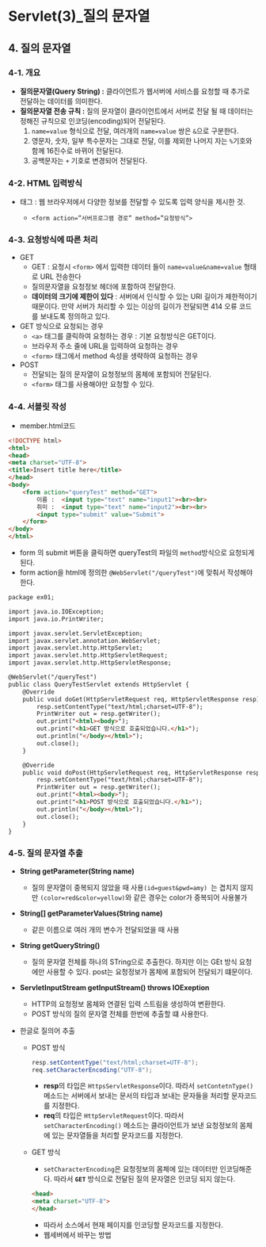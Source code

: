 # Servlet(3)_질의 문자열

## 4. 질의 문자열

### 4-1. 개요

- **질의문자열(Query String) :** 클라이언트가 웹서버에 서비스를 요청할 때 추가로 전달하는 데이터를 의미한다.
- **질의문자열 전송 규칙 :** 질의 문자열이 클라이언트에서 서버로 전달 될 때 데이터는 정해진 규칙으로 인코딩(encoding)되어 전달된다.
    1. `name=value` 형식으로 전달, 여러개의 `name=value` 쌍은 `&`으로 구분한다.
    2. 영문자, 숫자, 일부 특수문자는 그대로 전달, 이를 제외한 나머지 자는 `%`기호와 함께 16진수로 바뀌어 전달된다.
    3. 공백문자는 `+` 기호로 변경되어 전달된다.

### 4-2. HTML 입력방식

- **<form>** 태그 : 웹 브라우저에서 다양한 정보를 전달할 수 있도록 입력 양식을 제시한 것.
    - `<form action=”서버프로그램 경로” method=”요청방식”>`

### 4-3. 요청방식에 따른 처리

- GET
    - GET : 요청시 `<form>` 에서 입력한 데이터 들이 `name=value&name=value` 형태로 URL 전송한다
    - 질의문자열을 요청정보 헤더에 포함하여 전달한다.
    - **데이터의 크기에 제한이 있다** : 서버에서 인식할 수 있는 URI 길이가 제한적이기 때문이다. 만약 서버가 처리할 수 있는 이상의 길이가 전달되면 414 오류 코드를 보내도록 정의하고 있다.
- GET 방식으로 요청되는 경우
    - `<a>` 태그를 클릭하여 요청하는 경우 : 기본 요청방식은 GET이다.
    - 브라우저 주소 줄에 URL을 입력하여 요청하는 경우
    - `<form>` 태그에서 method 속성을 생략하여 요청하는 경우
- POST
    - 전달되는 질의 문자열이 요청정보의 몸체에 포함되어 전달된다.
    - `<form>` 태그를 사용해야만 요청할 수 있다.

### 4-4. 서블릿 작성

- member.html코드

```html
<!DOCTYPE html>
<html>
<head>
<meta charset="UTF-8">
<title>Insert title here</title>
</head>
<body>
	<form action="queryTest" method="GET">
       	이름 :  <input type="text" name="input1"><br><br>
		취미 :  <input type="text" name="input2"><br><br>
        <input type="submit" value="Submit">
    </form>
</body>
</html>
```

- form 의 submit 버튼을 클릭하면 queryTest의 파일의 `method`방식으로 요청되게 된다.
- form action을 html에 정의한 `@WebServlet("/queryTest")`에 맞춰서 작성해야 한다.

```html
package ex01;

import java.io.IOException;
import java.io.PrintWriter;

import javax.servlet.ServletException;
import javax.servlet.annotation.WebServlet;
import javax.servlet.http.HttpServlet;
import javax.servlet.http.HttpServletRequest;
import javax.servlet.http.HttpServletResponse;

@WebServlet("/queryTest")
public class QueryTestServlet extends HttpServlet {
	@Override
	public void doGet(HttpServletRequest req, HttpServletResponse resp) throws ServletException, IOException {
		resp.setContentType("text/html;charset=UTF-8");
		PrintWriter out = resp.getWriter();
		out.print("<html><body>");
		out.print("<h1>GET 방식으로 호출되었습니다.</h1>");
		out.println("</body></html>");
		out.close();
	}

	@Override
	public void doPost(HttpServletRequest req, HttpServletResponse resp) throws ServletException, IOException {
		resp.setContentType("text/html;charset=UTF-8");
		PrintWriter out = resp.getWriter();
		out.print("<html><body>");
		out.print("<h1>POST 방식으로 호출되었습니다.</h1>");
		out.println("</body></html>");
		out.close();
	}
}
```

### 4-5. 질의 문자열 추출

- **String getParameter(String name)**
    - 질의 문자열이 중복되지 않았을 때 사용`(id=guest&pwd=amy) `는 겹치지 않지만 `(color=red&color=yellow)`와 같은 경우는 color가 중복되어 사용불가
- **String[] getParameterValues(String name)**
    - 같은 이름으로 여러 개의 변수가 전달되었을 때 사용
- **String getQueryString()**
    - 질의 문자열 전체를 하나의 STring으로 추출한다. 하지만 이는 GEt 방식 요청에만 사용할 수 있다. post는 요청정보가 몸체에 포함되어 전달되기 떄문이다.
- **ServletInputStream getInputStream() throws IOExeption**
    - HTTP의 요청정보 몸체와 연결된 입력 스트림을 생성하여 변환한다.
    - POST 방식의 질의 문자열 전체를 한번에 추출할 떄 사용한다.

- 한글로 질의어 추출
    - POST 방식
        
        ```java
        resp.setContentType("text/html;charset=UTF-8");
        req.setCharacterEncoding("UTF-8");
        ```
        
        - **resp**의 타입은 `HttpsServletResponse`이다. 따라서 `setContetnType()`메소드는 서버에서 보내는 문서의 타입과 보내는 문자들을 처리할 문자코드를 지정한다.
        - **req**의 타입은 `HttpServletRequest`이다. 따라서 `setCharacterEncoding()` 메소드는 클라이언트가 보낸 요청정보의 몸체에 있는 문자열들을 처리할 문자코드를 지정한다.
    - GET 방식
        - `setCharacterEncoding`은 요청정보의 몸체에 있는 데이터만 인코딩해준다.  따라서 **`GET`** 방식으로 전달된 질의 문자열은 인코딩 되지 않는다.
        
        ```html
        <head>
        <meta charset="UTF-8">
        </head>
        ```
        
        - 따라서 소스에서 현재 페이지를 인코딩할 문자코드를 지정한다.
        - 웹세버에서 바꾸는 방법